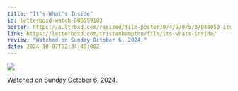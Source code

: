 ```yaml
---
title: "It's What's Inside"
id: letterboxd-watch-686599183
poster: https://a.ltrbxd.com/resized/film-poster/9/4/9/0/5/3/949053-its-whats-inside-0-600-0-900-crop.jpg?v=ea1abf3c49
link: https://letterboxd.com/tristanhampton/film/its-whats-inside/
review: "Watched on Sunday October 6, 2024."
date: 2024-10-07T02:34:40:00Z
---
```

 <p><img src="https://a.ltrbxd.com/resized/film-poster/9/4/9/0/5/3/949053-its-whats-inside-0-600-0-900-crop.jpg?v=ea1abf3c49"/></p> <p>Watched on Sunday October 6, 2024.</p>